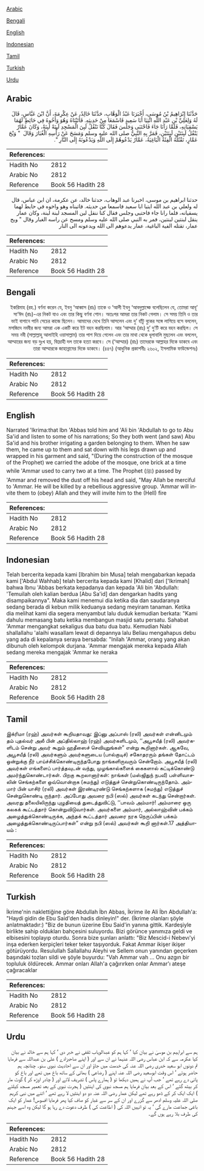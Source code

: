 [Arabic](#arabic)

[Bengali](#bengali)

[English](#english)

[Indonesian](#indonesian)

[Tamil](#tamil)

[Turkish](#turkish)

[Urdu](#urdu)

## Arabic


<div dir="rtl" lang="ar" style={{fontSize:'larger',backgroundColor:'#f8f9fa',padding:20}}>
حَدَّثَنَا إِبْرَاهِيمُ بْنُ مُوسَى، أَخْبَرَنَا عَبْدُ الْوَهَّابِ، حَدَّثَنَا خَالِدٌ، عَنْ عِكْرِمَةَ، أَنَّ ابْنَ عَبَّاسٍ، قَالَ لَهُ وَلِعَلِيِّ بْنِ عَبْدِ اللَّهِ ائْتِيَا أَبَا سَعِيدٍ فَاسْمَعَا مِنْ حَدِيثِهِ‏.‏ فَأَتَيْنَاهُ وَهُوَ وَأَخُوهُ فِي حَائِطٍ لَهُمَا يَسْقِيَانِهِ، فَلَمَّا رَآنَا جَاءَ فَاحْتَبَى وَجَلَسَ فَقَالَ كُنَّا نَنْقُلُ لَبِنَ الْمَسْجِدِ لَبِنَةً لَبِنَةً، وَكَانَ عَمَّارٌ يَنْقُلُ لَبِنَتَيْنِ لَبِنَتَيْنِ، فَمَرَّ بِهِ النَّبِيُّ صلى الله عليه وسلم وَمَسَحَ عَنْ رَأْسِهِ الْغُبَارَ وَقَالَ ‏ "‏ وَيْحَ عَمَّارٍ، تَقْتُلُهُ الْفِئَةُ الْبَاغِيَةُ، عَمَّارٌ يَدْعُوهُمْ إِلَى اللَّهِ وَيَدْعُونَهُ إِلَى النَّارِ ‏"‏‏.‏
</div>
<div style={{backgroundColor:'#f8f9fa',padding:20, marginBottom: 10}}><table> <thead> <tr> <th>References:</th> <th></th> </tr> </thead> <tbody><tr><td>Hadith No</td><td>2812</td></tr><tr><td>Arabic No</td><td>2812</td></tr><tr><td>Reference</td><td>Book 56 Hadith 28</td></tr></tbody></table></div>


<div dir="rtl" lang="ar" style={{fontSize:'larger',backgroundColor:'#f8f9fa',padding:20}}>
حدثنا ابراهيم بن موسى، اخبرنا عبد الوهاب، حدثنا خالد، عن عكرمة، ان ابن عباس، قال له ولعلي بن عبد الله ايتيا ابا سعيد فاسمعا من حديثه. فاتيناه وهو واخوه في حايط لهما يسقيانه، فلما رانا جاء فاحتبى وجلس فقال كنا ننقل لبن المسجد لبنة لبنة، وكان عمار ينقل لبنتين لبنتين، فمر به النبي صلى الله عليه وسلم ومسح عن راسه الغبار وقال " ويح عمار، تقتله الفية الباغية، عمار يدعوهم الى الله ويدعونه الى النار
</div>
<div style={{backgroundColor:'#f8f9fa',padding:20, marginBottom: 10}}><table> <thead> <tr> <th>References:</th> <th></th> </tr> </thead> <tbody><tr><td>Hadith No</td><td>2812</td></tr><tr><td>Arabic No</td><td>2812</td></tr><tr><td>Reference</td><td>Book 56 Hadith 28</td></tr></tbody></table></div>

## Bengali


<div dir="rtl" lang="bn" style={{fontSize:'larger',backgroundColor:'#f8f9fa',padding:20}}>
‘ইকরিমাহ (রহ.) বর্ণনা করেন যে, ইবনু ‘আব্বাস (রাঃ) তাকে ও ‘আলী ইবনু ‘আবদুল্লাহ্কে বলেছিলেন যে, তোমরা আবূ সা‘ঈদ (রাঃ)-এর নিকট যাও এবং তার কিছু বর্ণনা শোন। অতঃপর আমরা তার নিকট গেলাম। সে সময় তিনি ও তার ভাই বাগানে পানি সেচের কাজে ছিলেন। আমাদের দেখে তিনি আসলেন এবং দু’ হাঁটু বুকের সঙ্গে লাগিয়ে বসে বললেন, মসজিদে নববীর জন্য আমরা এক একটি করে ইট বহন করছিলাম। আর ‘আম্মার (রাঃ) দু’ দু’টি করে বহন করছিল। সে সময় নবী (সাল্লাল্লাহু আলাইহি ওয়াসাল্লাম) তার পাশ দিয়ে গেলেন এবং তার মাথা থেকে ধূলাবালি মুছলেন এবং বললেন, আম্মারের জন্য বড় দুঃখ হয়, বিদ্রোহী দল তাকে হত্যা করবে। সে (‘আম্মার) (রাঃ) তাদেরকে আল্লাহর দিকে ডাকবে এবং তারা আম্মারকে জাহান্নামের দিকে ডাকবে। (৪৪৭) (আধুনিক প্রকাশনীঃ ২৬০২, ইসলামিক ফাউন্ডেশনঃ)
</div>
<div style={{backgroundColor:'#f8f9fa',padding:20, marginBottom: 10}}><table> <thead> <tr> <th>References:</th> <th></th> </tr> </thead> <tbody><tr><td>Hadith No</td><td>2812</td></tr><tr><td>Arabic No</td><td>2812</td></tr><tr><td>Reference</td><td>Book 56 Hadith 28</td></tr></tbody></table></div>

## English


<div dir="ltr" lang="en" style={{fontSize:'larger',backgroundColor:'#f8f9fa',padding:20}}>
Narrated 'Ikrima:that Ibn 'Abbas told him and 'Ali bin 'Abdullah to go to Abu Sa'id and listen to some of his narrations; So they both went (and saw) Abu Sa'id and his brother irrigating a garden belonging to them. When he saw them, he came up to them and sat down with his legs drawn up and wrapped in his garment and said, "(During the construction of the mosque of the Prophet) we carried the adobe of the mosque, one brick at a time while 'Ammar used to carry two at a time. The Prophet (ﷺ) passed by 'Ammar and removed the dust off his head and said, "May Allah be merciful to 'Ammar. He will be killed by a rebellious aggressive group. 'Ammar will invite them to (obey) Allah and they will invite him to the (Hell) fire
</div>
<div style={{backgroundColor:'#f8f9fa',padding:20, marginBottom: 10}}><table> <thead> <tr> <th>References:</th> <th></th> </tr> </thead> <tbody><tr><td>Hadith No</td><td>2812</td></tr><tr><td>Arabic No</td><td>2812</td></tr><tr><td>Reference</td><td>Book 56 Hadith 28</td></tr></tbody></table></div>

## Indonesian


<div dir="ltr" lang="id" style={{fontSize:'larger',backgroundColor:'#f8f9fa',padding:20}}>
Telah bercerita kepada kami [Ibrahim bin Musa] telah mengabarkan kepada kami ['Abdul Wahhab] telah bercerita kepada kami [Khalid] dari ['Ikrimah] bahwa Ibnu 'Abbas berkata kepadanya dan kepada 'Ali bin 'Abdullah: 'Temuilah oleh kalian berdua [Abu Sa'id] dan dengarkan hadits yang disampaikannya". Maka kami menemui dia ketika dia dan saudaranya sedang berada di kebun milik keduanya sedang meyiram tanaman. Ketika dia melihat kami dia segera menyambut lalu duduk kemudian berkata: "Kami dahulu memasang batu ketika membangun masjid satu persatu. Sahabat 'Ammar mengangkat sekaligus dua batu dua batu. Kemudian Nabi shallallahu 'alaihi wasallam lewat di depannya lalu Beliau mengahapus debu yang ada di kepalanya seraya bersabda: "Inilah 'Ammar, orang yang akan dibunuh oleh kelompok durjana. 'Ammar mengajak mereka kepada Allah sedang mereka mengajak 'Ammar ke neraka
</div>
<div style={{backgroundColor:'#f8f9fa',padding:20, marginBottom: 10}}><table> <thead> <tr> <th>References:</th> <th></th> </tr> </thead> <tbody><tr><td>Hadith No</td><td>2812</td></tr><tr><td>Arabic No</td><td>2812</td></tr><tr><td>Reference</td><td>Book 56 Hadith 28</td></tr></tbody></table></div>

## Tamil


<div dir="ltr" lang="ta" style={{fontSize:'larger',backgroundColor:'#f8f9fa',padding:20}}>
இக்ரிமா (ரஹ்) அவர்கள் கூறியதாவது: இப்னு அப்பாஸ் (ரலி) அவர்கள் என்னிடமும் தம் புதல்வர் அலீ பின் அப்தில்லாஹ் (ரஹ்) அவர்களிடமும், ‘‘அபூசயீத் (ரலி) அவர்களிடம் சென்று அவர் கூறும் ஹதீஸைச் செவியுறுங்கள்” என்று கூறினார்கள். ஆகவே, அபூசயீத் (ரலி) அவர்களும் அவர்களுடைய (பால்குடிச்) சகோதரரும் தங்கள் தோட்டம் ஒன்றுக்கு நீர் பாய்ச்சிக்கொண்டிருந்தபோது நாங்களிருவரும் சென்றோம். அபூசயீத் (ரலி) அவர்கள் எங்களைப் பார்த்தவுடன் வந்து, முழங்கால்களைக் கைகளால் கட்டிக்கொண்டு அமர்ந்துகொண்டார்கள். பிறகு கூறலானார்கள்: நாங்கள் (மஸ்ஜிதுந் நபவீ) பள்ளிவாசலின் செங்கற்களை ஒவ்வொன்றாக (சுமந்து) எடுத்துச் சென்றுகொண்டிருந்தோம். அம்மார் பின் யாசிர் (ரலி) அவர்கள் இரண்டிரண்டு செங்கற்களாக (சுமந்து) எடுத்துச் சென்றுகொண்டி ருந்தார். அப்போது அவரை நபி (ஸல்) அவர்கள் கடந்து சென்றார்கள். அவரது தலையிலிருந்து புழுதியைத் துடைத்துவிட்டு, ‘‘பாவம் அம்மார்! அம்மாரை ஒரு கலகக் கூட்டத்தார் கொன்றுவிடுவார்கள். அவர்களை அம்மார், அல்லாஹ்வின் பக்கம் அழைத்துக்கொண்டிருக்க, அந்தக் கூட்டத்தார் அவரை நரக நெருப்பின் பக்கம் அழைத்துக்கொண்டிருப்பார்கள்” என்று நபி (ஸல்) அவர்கள் கூறி னார்கள்.17 அத்தியாயம் :
</div>
<div style={{backgroundColor:'#f8f9fa',padding:20, marginBottom: 10}}><table> <thead> <tr> <th>References:</th> <th></th> </tr> </thead> <tbody><tr><td>Hadith No</td><td>2812</td></tr><tr><td>Arabic No</td><td>2812</td></tr><tr><td>Reference</td><td>Book 56 Hadith 28</td></tr></tbody></table></div>

## Turkish


<div dir="ltr" lang="tr" style={{fontSize:'larger',backgroundColor:'#f8f9fa',padding:20}}>
İkrime'nin naklettiğine göre Abdullah İbn Abbas, İkrime ile Ali İbn Abdullah'a: "Haydi gidin de Ebu Said'den hadis dinleyin!" der. (İkrime olanları şöyle anlatmaktadır:) "Biz de bunun üzerine Ebu Said'in yanına gittik. Kardeşiyle birlikte sahip oldukları bahçesini suluyordu. Bizi görünce yanımıza geldi ve elbisesini toplayıp oturdu. Sonra bize şunları anlattı: "Biz Mescid-i Nebevı'yi inşa ederken kerpiçleri teker teker taşıyorduk. Fakat Ammar ikişer ikişer götürüyordu. Resulullah Sallallahu Aleyhi ve Sellem onun yanından geçerken başındaki tozları sildi ve şöyle buyurdu: "Vah Ammar vah ... Onu azgın bir topluluk öldürecek. Ammar onları Allah'a çağırırken onlar Ammar'ı ateşe çağıracaklar
</div>
<div style={{backgroundColor:'#f8f9fa',padding:20, marginBottom: 10}}><table> <thead> <tr> <th>References:</th> <th></th> </tr> </thead> <tbody><tr><td>Hadith No</td><td>2812</td></tr><tr><td>Arabic No</td><td>2812</td></tr><tr><td>Reference</td><td>Book 56 Hadith 28</td></tr></tbody></table></div>

## Urdu


<div dir="rtl" lang="ur" style={{fontSize:'larger',backgroundColor:'#f8f9fa',padding:20}}>
ہم سے ابراہیم بن موسیٰ نے بیان کیا ‘ کہا ہم کو عبدالوہاب ثقفی نے خبر دی ‘ کہا ہم سے خالد نے بیان کیا عکرمہ سے کہ ابن عباس رضی اللہ عنہما نے ان سے اور ( اپنے صاحبزادے ) علی بن عبداللہ سے فرمایا تم دونوں ابو سعید خدری رضی اللہ عنہ کی خدمت میں جاؤ اور ان سے احادیث نبوی سنو۔ چنانچہ ہم حاضر ہوئے ‘ اس وقت ابوسعید رضی اللہ عنہ اپنے ( رضاعی ) بھائی کے ساتھ باغ میں تھے اور باغ کو پانی دے رہے تھے ‘ جب آپ نے ہمیں دیکھا تو ( ہمارے پاس ) تشریف لائے اور ( چادر اوڑھ کر ) گوٹ مار کر بیٹھ گئے ‘ اس کے بعد بیان فرمایا ہم مسجد نبوی کی اینٹیں ( ہجرت نبوی کے بعد تعمیر مسجد کیلئے ) ایک ایک کر کے ڈھو رہے تھے لیکن عمار رضی اللہ عنہ دو دو اینٹیں لا رہے تھے ‘ اتنے میں نبی کریم صلی اللہ علیہ وسلم ادھر سے گزرے اور ان کے سر سے غبار کو صاف کیا پھر فرمایا افسوس! عمار کو ایک باغی جماعت مارے گی ‘ یہ تو انہیں اللہ کی ( اطاعت کی ) طرف دعوت دے رہا ہو گا لیکن وہ اسے جہنم کی طرف بلا رہے ہوں گے۔
</div>
<div style={{backgroundColor:'#f8f9fa',padding:20, marginBottom: 10}}><table> <thead> <tr> <th>References:</th> <th></th> </tr> </thead> <tbody><tr><td>Hadith No</td><td>2812</td></tr><tr><td>Arabic No</td><td>2812</td></tr><tr><td>Reference</td><td>Book 56 Hadith 28</td></tr></tbody></table></div>